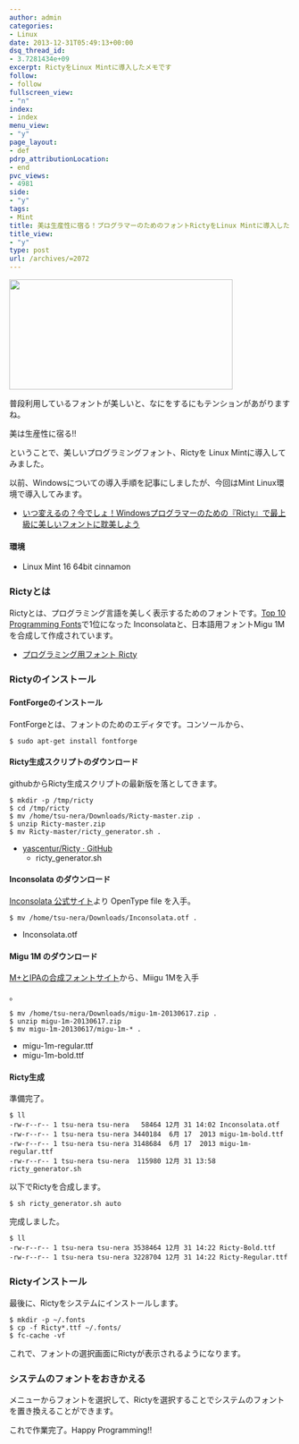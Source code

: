 ```yaml
---
author: admin
categories:
- Linux
date: 2013-12-31T05:49:13+00:00
dsq_thread_id:
- 3.7281434e+09
excerpt: RictyをLinux Mintに導入したメモです
follow:
- follow
fullscreen_view:
- "n"
index:
- index
menu_view:
- "y"
page_layout:
- def
pdrp_attributionLocation:
- end
pvc_views:
- 4981
side:
- "y"
tags:
- Mint
title: 美は生産性に宿る！プログラマーのためのフォントRictyをLinux Mintに導入した
title_view:
- "y"
type: post
url: /archives/=2072
---
```


<!--:ja-->

[<img src="https://lh5.googleusercontent.com/-C8I-hs2ktUU/UY2n8RAGLmI/AAAAAAAAAMs/Zv6AZZwMHxQ/s400/SnapCrab_NoName_2013-5-11_11-6-47_No-00.png" height="197" width="400" />][1]

普段利用しているフォントが美しいと、なにをするにもテンションがあがりますね。

美は生産性に宿る!!

ということで、美しいプログラミングフォント、Rictyを Linux Mintに導入してみました。

以前、Windowsについての導入手順を記事にしましたが、今回はMint Linux環境で導入してみます。

  * [いつ変えるの？今でしょ！Windowsプログラマーのための『Ricty』で最上級に美しいフォントに耽美しよう][2]

#### 環境

  * Linux Mint 16 64bit cinnamon

### Rictyとは

Rictyとは、プログラミング言語を美しく表示するためのフォントです。[Top 10 Programming Fonts][3]で1位になった Inconsolataと、日本語用フォントMigu 1Mを合成して作成されています。

  * [プログラミング用フォント Ricty][4]

### Rictyのインストール

#### FontForgeのインストール

FontForgeとは、フォントのためのエディタです。コンソールから、

    $ sudo apt-get install fontforge
    

#### Ricty生成スクリプトのダウンロード

githubからRicty生成スクリプトの最新版を落としてきます。 

    $ mkdir -p /tmp/ricty
    $ cd /tmp/ricty
    $ mv /home/tsu-nera/Downloads/Ricty-master.zip .
    $ unzip Ricty-master.zip 
    $ mv Ricty-master/ricty_generator.sh .
    

  * [yascentur/Ricty · GitHub][5] 
      * ricty_generator.sh

#### Inconsolata のダウンロード

[Inconsolata 公式サイト][6]より OpenType file を入手。

    $ mv /home/tsu-nera/Downloads/Inconsolata.otf .
    

  * Inconsolata.otf

#### Migu 1M のダウンロード

[M+とIPAの合成フォントサイト][7]から、Miigu 1Mを入手
  
。

    $ mv /home/tsu-nera/Downloads/migu-1m-20130617.zip .
    $ unzip migu-1m-20130617.zip
    $ mv migu-1m-20130617/migu-1m-* .
    

  * migu-1m-regular.ttf
  * migu-1m-bold.ttf

#### Ricty生成

準備完了。

    $ ll
    -rw-r--r-- 1 tsu-nera tsu-nera   58464 12月 31 14:02 Inconsolata.otf
    -rw-r--r-- 1 tsu-nera tsu-nera 3440184  6月 17  2013 migu-1m-bold.ttf
    -rw-r--r-- 1 tsu-nera tsu-nera 3148684  6月 17  2013 migu-1m-regular.ttf
    -rw-r--r-- 1 tsu-nera tsu-nera  115980 12月 31 13:58 ricty_generator.sh
    

以下でRictyを合成します。

    $ sh ricty_generator.sh auto
    

完成しました。

    $ ll
    -rw-r--r-- 1 tsu-nera tsu-nera 3538464 12月 31 14:22 Ricty-Bold.ttf
    -rw-r--r-- 1 tsu-nera tsu-nera 3228704 12月 31 14:22 Ricty-Regular.ttf
    

### Rictyインストール

最後に、Rictyをシステムにインストールします。

    $ mkdir -p ~/.fonts
    $ cp -f Ricty*.ttf ~/.fonts/
    $ fc-cache -vf
    

これで、フォントの選択画面にRictyが表示されるようになります。

### システムのフォントをおきかえる

メニューからフォントを選択して、Rictyを選択することでシステムのフォントを置き換えることができます。

これで作業完了。Happy Programming!!

<!--:-->

 [1]: https://picasaweb.google.com/lh/photo/RM1FQrx1ew3CRmqWVqi2LDyD6hjDXGH6XyE6iLrzolo?feat=embedwebsite
 [2]: http://futurismo.biz/archives/1313
 [3]: http://hivelogic.com/articles/top-10-programming-fonts
 [4]: http://save.sys.t.u-tokyo.ac.jp/~yusa/fonts/ricty.html
 [5]: https://github.com/yascentur/Ricty
 [6]: http://levien.com/type/myfonts/inconsolata.html
 [7]: http://mix-mplus-ipa.sourceforge.jp/